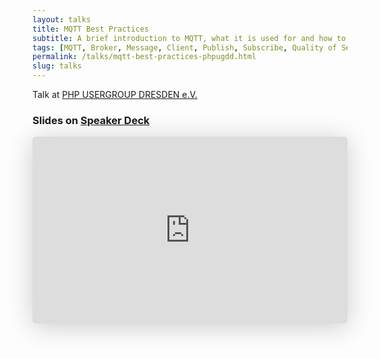 ```yaml
---
layout: talks
title: MQTT Best Practices
subtitle: A brief introduction to MQTT, what it is used for and how to apply best practices for message topics and payload design, as well as publishing and persisting with some examples
tags: [MQTT, Broker, Message, Client, Publish, Subscribe, Quality of Service (QoS), Retain, IoT, talk, OSS, InfluxDB, Telegraf]
permalink: /talks/mqtt-best-practices-phpugdd.html
slug: talks
---
```

 
Talk at [PHP USERGROUP DRESDEN e.V.](https://phpug-dresden.org) 
  
### Slides on [Speaker Deck](https://speakerdeck.com/hollodotme)

<iframe class="speakerdeck-iframe" frameborder="0" src="https://speakerdeck.com/player/e0577c1e53c64b04ba89c87f052324e7" title="MQTT Best Practices" allowfullscreen="true" style="border: 0px; background: padding-box padding-box rgba(0, 0, 0, 0.1); margin: 0px; padding: 0px; border-radius: 6px; box-shadow: rgba(0, 0, 0, 0.2) 0px 5px 40px; width: 100%; height: auto; aspect-ratio: 560 / 332;" data-ratio="1.6867469879518073"></iframe>

